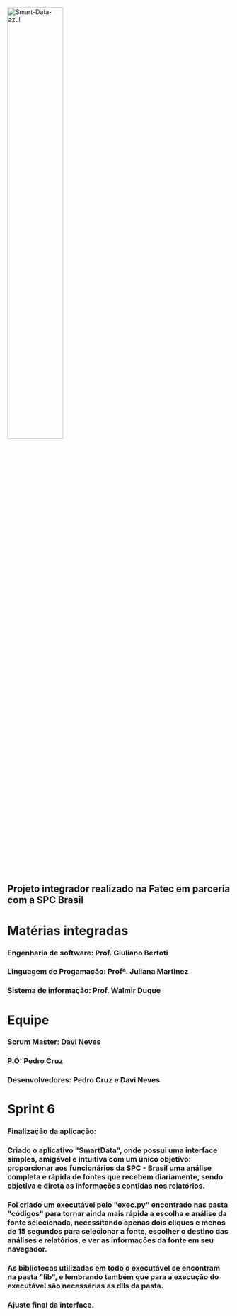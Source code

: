 
<img width="50%" alignt="center" src="https://i.ibb.co/KmndGwM/Smart-Data-azul.png" alt="Smart-Data-azul"> 


## **Projeto integrador realizado na Fatec em parceria com a SPC Brasil** 

# **Matérias integradas**
### Engenharia de software: Prof. Giuliano Bertoti
### Linguagem de Progamação: Profª. Juliana Martinez
### Sistema de informação: Prof. Walmir Duque

# **Equipe**
### **Scrum Master:** Davi Neves
### **P.O:** Pedro Cruz
### **Desenvolvedores:** Pedro Cruz e Davi Neves

# **Sprint 6**

### Finalização da aplicação:
### Criado o aplicativo "SmartData", onde possui uma interface simples, amigável e intuitiva com um único objetivo: proporcionar aos funcionários da SPC - Brasil uma análise completa e rápida de fontes que recebem diariamente, sendo objetiva e direta as informações contidas nos relatórios.

### Foi criado um executável pelo "exec.py" encontrado nas pasta "códigos" para tornar ainda mais rápida a escolha e análise da fonte selecionada, necessitando apenas dois cliques e menos de 15 segundos para selecionar a fonte, escolher o destino das análises e relatórios, e ver as informações da fonte em seu navegador.

### As bibliotecas utilizadas em todo o executável se encontram na pasta "lib", e lembrando também que para a execução do executável são necessárias as dlls da pasta.

### Ajuste final da interface.




